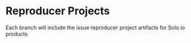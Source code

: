 # Reproducer Projects

Each branch will include the issue reproducer project artifacts for Solo.io products
